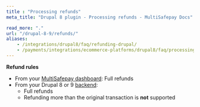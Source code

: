 ```yaml
---
title : "Processing refunds"
meta_title: "Drupal 8 plugin - Processing refunds - MultiSafepay Docs"

read_more: "."
url: "/drupal-8-9/refunds/"
aliases: 
    - /integrations/drupal8/faq/refunding-drupal/
    - /payments/integrations/ecommerce-platforms/drupal8/faq/processing-refunds/
---
```

**Refund rules**  

- From your [MultiSafepay dashboard](/refunds/full-partial/): Full refunds
- From your Drupal 8 or 9 [backend](/glossaries/multisafepay-glossary/#backend):  
    - Full refunds 
    - Refunding more than the original transaction is **not** supported
